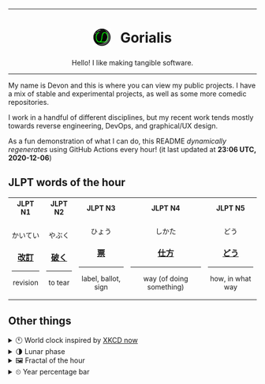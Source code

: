 ***

<h1 align="center">
<sub>
    <img src="readme/resources/avatar.png" height="36">
</sub>
&nbsp;
Gorialis
</h1>
<p align="center">
Hello! I like making tangible software.
</p>

***

My name is Devon and this is where you can view my public projects. I have a mix of stable and experimental projects, as well as some more comedic repositories.

I work in a handful of different disciplines, but my recent work tends mostly towards reverse engineering, DevOps, and graphical/UX design.

As a fun demonstration of what I can do, this README *dynamically regenerates* using GitHub Actions every hour! (it last updated at **23:06 UTC, 2020-12-06**)

<h2>JLPT words of the hour</h2>
<table>
    <tr>
        <th>JLPT N1</th>
        <th>JLPT N2</th>
        <th>JLPT N3</th>
        <th>JLPT N4</th>
        <th>JLPT N5</th>
    </tr>
    <tr>
        <td>
            <p align="center">かいてい</p>
            <h3 align="center"><b><a href="https://jisho.org/search/%E6%94%B9%E8%A8%82">改訂</a></b></h3>
            <hr>
            <p align="center">revision</p>
        </td>
        <td>
            <p align="center">やぶく</p>
            <h3 align="center"><b><a href="https://jisho.org/search/%E7%A0%B4%E3%81%8F">破く</a></b></h3>
            <hr>
            <p align="center">to tear</p>
        </td>
        <td>
            <p align="center">ひょう</p>
            <h3 align="center"><b><a href="https://jisho.org/search/%E7%A5%A8">票</a></b></h3>
            <hr>
            <p align="center">label,<wbr> ballot,<wbr> sign</p>
        </td>
        <td>
            <p align="center">しかた</p>
            <h3 align="center"><b><a href="https://jisho.org/search/%E4%BB%95%E6%96%B9">仕方</a></b></h3>
            <hr>
            <p align="center">way (of doing something)</p>
        </td>
        <td>
            <p align="center">どう</p>
            <h3 align="center"><b><a href="https://jisho.org/search/%E3%81%A9%E3%81%86">どう</a></b></h3>
            <hr>
            <p align="center">how,<wbr> in what way</p>
        </td>
    </tr>
</table>

<h2>Other things</h2>
<details>
<summary>🕚  World clock inspired by <a href="https://xkcd.com/now">XKCD now</a></summary>

> <img src="generated/now.png" width="512">

</details>
<details>
<summary>🌗 Lunar phase</summary>

The moon is approximately 75.91% through its phase (Last Quarter).

</details>
<details>
<summary>&#x1f5bc; Fractal of the hour</summary>

> <img src="generated/fractal.png" width="512">

</details>
<details>
<summary>&#x23f2; Year percentage bar</summary>
<pre><code>2020 [██████████████████▁▁] 93.16%</code></pre>
</details>
